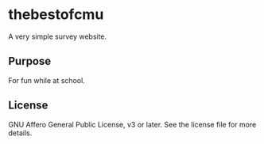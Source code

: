 
# thebestofcmu

A very simple survey website.

## Purpose

For fun while at school.

## License

GNU Affero General Public License, v3 or later. See the license file for more details.
